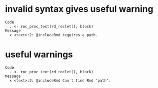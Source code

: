 # invalid syntax gives useful warning

    Code
      . <- roc_proc_text(rd_roclet(), block)
    Message
      x <text>:2: @includeRmd requires a path.

# useful warnings

    Code
      . <- roc_proc_text(rd_roclet(), block)
    Message
      x <text>:3: @includeRmd Can't find Rmd 'path'.

